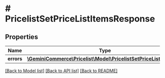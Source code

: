 # # PricelistSetPriceListItemsResponse


## Properties 


Name | Type | Description | Notes
------------ | ------------- | ------------- | -------------
**errors**| [**\GeminiCommerce\Pricelist\Model\PricelistSetPriceListItemError**](PricelistSetPriceListItemError.md) |   | [optional]


[[Back to Model list]](../../README.md#models) [[Back to API list]](../../README.md#endpoints) [[Back to README]](../../README.md)

